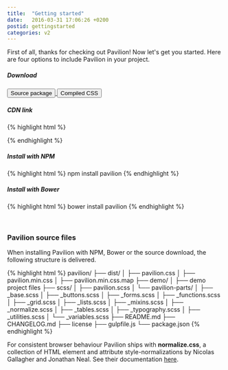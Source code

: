 ```yaml
---
title:  "Getting started"
date:   2016-03-31 17:06:26 +0200
postid: gettingstarted
categories: v2
---
```


First of all, thanks for checking out Pavilion! Now let's get you started. Here are four options to include Pavilion in your project.

##### Download
<a href="https://github.com/getpavilion/pavilion/archive/master.zip" rel="nofollow" download>
    <button class="button button-default">Source package</button>
</a>
<a href="https://raw.githubusercontent.com/getpavilion/pavilion/master/dist/pavilion.min.css" rel="nofollow" download>
    <button class="button button-default">Compiled CSS</button>
</a>

##### CDN link
{% highlight html %}
<link rel="stylesheet" href="https://cdnjs.cloudflare.com/ajax/libs/pavilion/2.0.3/pavilion.min.css" />
{% endhighlight %}

##### Install with NPM
{% highlight html %}
npm install pavilion
{% endhighlight %}

##### Install with Bower
{% highlight html %}
bower install pavilion
{% endhighlight %}

<br>

### Pavilion source files
When installing Pavilion with NPM, Bower or the source download, the following structure is delivered.

{% highlight html %}
pavilion/
├── dist/
│   ├── pavilion.css
│   ├── pavilion.min.css
│   ├── pavilion.min.css.map
├── demo/
│   ├── demo project files
├── scss/
│   ├── pavilion.scss
│   └── pavilion-parts/
│       ├── _base.scss
│       ├── _buttons.scss
│       ├── _forms.scss
│       ├── _functions.scss
│       ├── _grid.scss
│       ├── _lists.scss
│       ├── _mixins.scss
│       ├── _normalize.scss
│       ├── _tables.scss
│       ├── _typography.scss
│       ├── _utilities.scss
│       └── _variables.scss
├── README.md
├── CHANGELOG.md
├── license
├── gulpfile.js
└── package.json
{% endhighlight %}

For consistent browser behaviour Pavilion ships with **normalize.css**, a collection of HTML element and attribute style-normalizations by Nicolas Gallagher and Jonathan Neal.
See their documentation [here](http://necolas.github.io/normalize.css/).

